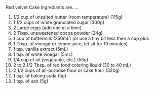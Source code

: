 Red velvet Cake Ingrediants are.....


 1.   1/2 cup of unsalted butter (room temperature) (115g)
 2.   1 1/2 cups of white granulated sugar (300g)
 3.   2 Large eggs (add one at a time)
 4.   2 Tbsp. unsweetened cocoa powder (24g)
 5.   1 cup of buttermilk (250mL) (or use a tiny bit less then a cup plus
 6.   1 Tbsp. of vinegar or lemon juice, let sit for 10 minutes)
 7.   1 tsp. vanilla extract (5mL)
 8.   1 tsp. of white vinegar (5mL)
 9.   1/4 cup of oil (vegetable, etc.) (55g)
 10.  2 to 2 1/2 Tbsp. of red food coloring liquid (30 to 40 mL)
 11.  2 1/2 cups of all-purpose flour or cake flour (320g)
 12.  1 tsp. of baking soda (5g)
 13.  1 tsp. of salt (5g)